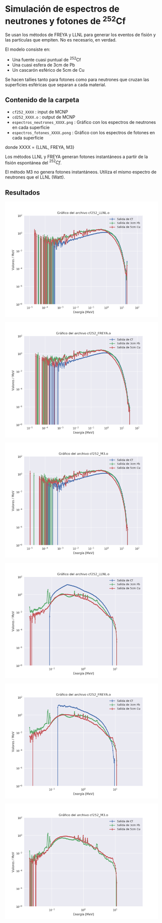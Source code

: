 # Simulación de espectros de neutrones y fotones de $^{252}$Cf

Se usan los métodos de FREYA y LLNL para generar los eventos de fisión y las partículas que empiten. No es necesario, en verdad.

El modelo consiste en:

  - Una fuente cuasi puntual de $^{252}$Cf
  - Una cuasi esfera de 3cm de Pb
  - Un cascarón esférico de 5cm de Cu

Se hacen tallies tanto para fotones como para neutrones que cruzan las superficies esféricas que separan a cada material.

## Contenido de la carpeta


  - `cf252_XXXX` : input de MCNP
  - `cd252_XXXX.o` : output de MCNP
  - `espectros_neutrones_XXXX.png` : Gráfico con los espectros de neutrones en cada superficie
  - `espectros_fotones_XXXX.pong` : Gráfico con los espectros de fotones en cada superficie

donde XXXX = {LLNL, FREYA, M3}

Los métodos LLNL y FREYA generan fotones instantáneos a partír de la fisión espontánea del $^{252}Cf$.

El método M3 no genera fotones instantáneos. Utiliza el mismo espectro de neutrones que el LLNL (Watt).

## Resultados

![Espectros de neutrones con el método LLNL](espectros_neutrones_LLNL.png)

![Espectros de neutrones con el método FREYA](espectros_neutrones_FREYA.png)

![Espectros de neutrones con el método M3](espectros_neutrones_M3.png)

![Espectros de fotones con el método LLNL](espectros_fotones_LLNL.png)

![Espectros de fotones con el método FREYA](espectros_fotones_FREYA.png)

![Espectros de fotones con el método M3 (sin fotones instantáneos de fisión espontánea)](espectros_fotones_M3.png)


